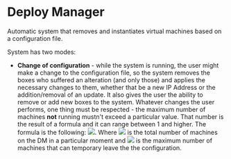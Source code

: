 # Deploy Manager

Automatic system that removes and instantiates virtual machines based on a configuration file.

System has two modes:
* **Change of configuration** - while the system is running, the user might make a change to the configuration file, so the system removes the boxes who suffered an alteration (and only those) and applies the necessary changes to them, whether that be a new IP Address or the addition/removal of an update.
It also gives the user the ability to remove or add new boxes to the system.
Whatever changes the user performs, one thing must be respected - the maximum number of machines **not** running mustn't exceed a particular value. That number is the result of a formula and it can range between 1 and higher. The formula is the following: <img src="https://render.githubusercontent.com/render/math?math=$f = \frac{n-1}{3}$">.
Where <img src="https://render.githubusercontent.com/render/math?math=n"> is the total number of machines on the DM in a particular moment and <img src="https://render.githubusercontent.com/render/math?math=f"> is the maximum number of machines that can temporary leave the the configuration.
